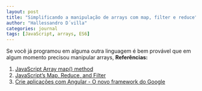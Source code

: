 ```yaml
---
layout: post
title: "Simplificando a manipulação de arrays com map, filter e reduce"
author: "Hallessandro D´villa"
categories: journal
tags: [JavaScript, arrays, ES6]
---
```


Se você já programou em alguma outra linguagem é bem provável que em algum momento precisou manipular arrays, 
**Referências:**

1. [JavaScript Array map() method](https://www.w3schools.com/jsref/jsref_map.asp)
2. [JavaScript’s Map, Reduce, and Filter](https://danmartensen.svbtle.com/javascripts-map-reduce-and-filter)
3. [Crie aplicações com Angular - O novo framework do Google](https://www.casadocodigo.com.br/products/livro-angular)